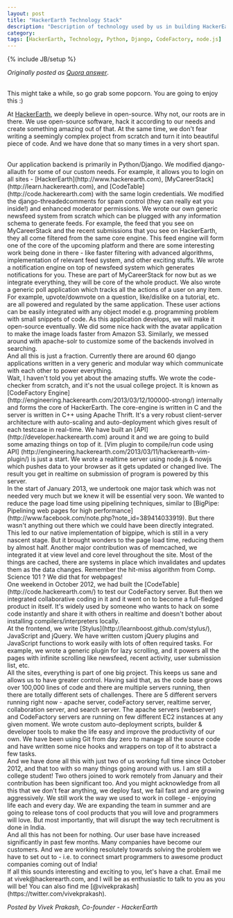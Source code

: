 ```yaml
---
layout: post
title: "HackerEarth Technology Stack"
description: "Description of technology used by us in building HackerEarth."
category: 
tags: [HackerEarth, Technology, Python, Django, CodeFactory, node.js]
---
```

{% include JB/setup %}

*Originally posted as [Quora answer](http://www.quora.com/HackerEarth/What-technology-does-X-use-What-is-Hackerearth-technology-stack/answer/Vivek-Prakash-2)*.

<br>
This might take a while, so go grab some popcorn. You are going to enjoy this :)

At [HackerEarth](http://www.hackerearth.com), we deeply believe in open-source.
Why not, our roots are in
there. We use open-source software, hack it according to our needs and create
something amazing out of that. At the same time, we don't fear writing a
seemingly complex project from scratch and turn it into beautiful piece of
code. And we have done that so many times in a very short span.

<br>
Our application backend is primarily in Python/Django. We modified
django-allauth for some of our custom needs. For example, it allows you to
login on all sites -  [HackerEarth](http://www.hackerearth.com),
[MyCareerStack](http://learn.hackerearth.com), and
[CodeTable](http://code.hackerearth.com) with the same
login credentials. We modified the django-threadedcomments for spam control
(they can really eat you inside!) and enhanced moderator permissions. We wrote
our own generic newsfeed system from scratch which can be plugged with any
information schema to generate feeds. For example, the feed that you see on
MyCareerStack and the recent submissions that you see on HackerEarth, they all
come filtered from the same core engine. This feed engine will form one of the
core of the upcoming platform and there are some interesting work being done in
there - like faster filtering with advanced algorithms, implementation of
relevant feed system, and other exciting stuffs. We wrote a notification engine
on top of newsfeed system which generates notifications for you. These are part
of MyCareerStack for now but as we integrate everything, they will be core of
the whole product. We also wrote a generic poll application which tracks all
the actions of a user on any item. For example, upvote/downvote on a question,
like/dislike on a tutorial, etc. are all powered and regulated by the same
application. These user actions can be easily integrated with any object
model e.g. programming problem with small snippets of code. As this
application develops, we will make it open-source eventually. We did some
nice hack with the avatar application to make the image loads faster from
Amazon S3. Similarly, we messed around with apache-solr to customize some
of the backends involved in searching.

<br>
And all this is just a fraction. Currently there are around 60 django
applications written in a very generic and modular way which communicate
with each other to power everything.

<br>
Wait, I haven't told you yet about the amazing stuffs. We wrote the
code-checker from scratch, and it's not the usual college project. It is
known as [CodeFactory Engine] (http://engineering.hackerearth.com/2013/03/12/100000-strong/)
internally and forms the core of HackerEarth.
The core-engine is written in C and the server is written in C++ using
Apache Thrift. It's a very robust client-server architecture with
auto-scaling and auto-deployment which gives result of each testcase in
real-time. We have built an [API](http://developer.hackerearth.com) around it
and we are going to build some
amazing things on top of it. [Vim plugin to compile/run code using API] (http://engineering.hackerearth.com/2013/03/11/hackerearth-vim-plugin/) is
just a start. We wrote a realtime server using node.js & nowjs which pushes
data to your browser as it gets updated or changed live. The result you get
in realtime on submission of program is powered by this server.

<br>
In the start of January 2013, we undertook one major task which was not
needed very much but we knew it will be essential very soon. We wanted to
reduce the page load time using pipelining techniques, similar to
[BigPipe: Pipelining web pages for high performance](http://www.facebook.com/note.php?note_id=389414033919).
But there wasn't anything out
there which we could have been directly integrated. This led to our native
implementation of bigpipe, which is still in a very nascent stage. But it
brought wonders to the page load time, reducing them by almost half.
Another major contribution was of memcached, we integrated it at view level
and core level throughout the site. Most of the things are cached, there
are systems in place which invalidates and updates them as the data
changes. Remember the hit-miss algorithm from Comp. Science 101 ? We did
that for webpages!

<br>
One weekend in October 2012, we had built the
[CodeTable](http://code.hackerearth.com/) to test our
CodeFactory server. But then we integrated collaborative coding in it and
it went on to become a full-fledged product in itself. It's widely used by
someone who wants to hack on some code instantly and share it with others
in realtime and doesn't bother about installing compilers/interpreters
locally.

<br>
At the frontend, we write [Stylus](http://learnboost.github.com/stylus/),
JavaScript and jQuery. We have written
custom jQuery plugins and JavaScript functions to work easily with lots of
often required tasks. For example, we wrote a generic plugin for lazy
scrolling, and it powers all the pages with infinite scrolling like
newsfeed, recent activity, user submission list, etc.   

<br>
All the sites, everything is part of one big project. This keeps us sane
and allows us to have greater control. Having said that, as the code base
grows over 100,000 lines of code and there are multiple servers running,
then there are totally different sets of challenges. There are 5 different
servers running right now - apache server, codeFactory server, realtime
server, collaboration server, and search server. The apache servers
(webserver) and CodeFactory servers are running on few different EC2
instances at any given moment. We wrote custom auto-deployment scripts,
builder & developer tools to make the life easy and improve the
productivity of our own. We have been using Git from day zero to manage all
the source code and have written some nice hooks and wrappers on top of it
to abstract a few tasks.

<br>
And we have done all this with just two of us working full time since
October 2012, and that too with so many things going around with us. I am
still a college student! Two others joined to work remotely from January
and their contribution has been significant too. And you might acknowledge
from all this that we don't fear anything, we deploy fast, we fail fast and
are growing aggressively. We still work the way we used to work in college
- enjoying life each and every day. We are expanding the team in summer and
are going to release tons of cool products that you will love and
programmers will love. But most importantly, that will disrupt the way tech
recruitment is done in India.

<br>
And all this has not been for nothing. Our user base have increased
significantly in past few months. Many companies have become our customers.
And we are working resolutely towards solving the problem we have to set
out to - i.e. to connect smart programmers to awesome product companies
coming out of India!

<br>
If all this sounds interesting and exciting to you, let's have a chat.
Email me at vivek@hackerearth.com, and I will be as enthusiastic to talk to
you as you will be! You can also find me
[@vivekprakash](https://twitter.com/vivekprakash).

*Posted by Vivek Prakash, Co-founder - HackerEarth*
